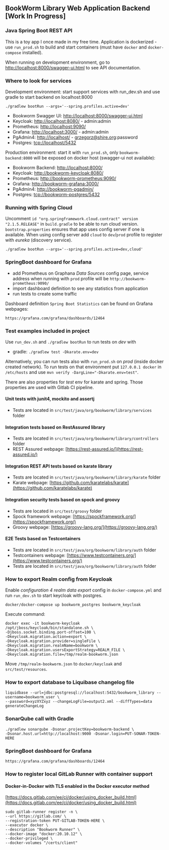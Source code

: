 ## BookWorm Library Web Application Backend [Work In Progress]

### Java Spring Boot REST API

This is a toy app I once made in my free time. Application is dockerized - use `run_prod.sh` to build and start
containers (must have `docker` and `docker-compose` installed).

When running on development environment, go to [http://localhost:8000/swagger-ui.html](http://localhost:8000/swagger-ui.html) to see API documentation.

### Where to look for services

Development environment: start support services with run_dev.sh and use gradle to start backend on localhost:8000

	./gradlew bootRun --args='--spring.profiles.active=dev'

- Bookworm Swagger UI: [http://localhost:8000/swagger-ui.html](http://localhost:8000/swagger-ui.html)
- Keycloak: [http://localhost:8080/](http://localhost:8080/) - admin:admin
- Prometheus: [http://localhost:9090/](http://localhost:9090/)
- Grafana: [http://localhost:3000/](http://localhost:3000/) - admin:admin
- PgAdmin4: [http://localhost/](http://localhost/) - grzegorz@shire.org:password
- Postgres: [tcp://localhost/5432](tcp://localhost/5432)

Production environment: start it with `run_prod.sh`, only `bookworm-backend:8000` will be exposed on docker host (swagger-ui not available):

- Bookworm Backend: [http://localhost:8000/](http://localhost:8000/)
- Keycloak: [http://bookworm-keycloak:8080/](http://bookworm-keycloak:8080/)
- Prometheus: [http://bookworm-prometheus:9090/](http://bookworm-prometheus:9090/)
- Grafana: [http://bookworm-grafana:3000/](http://bookworm-grafana:3000/)
- PgAdmin4: [http://bookworm-pgadmin/](http://bookworm-pgadmin/)
- Postgres: [tcp://bookworm-postgres/5432](tcp://bookworm-postgres/5432)

### Running with Spring Cloud

Uncomment `id "org.springframework.cloud.contract" version "2.1.5.RELEASE"` in `build.gradle` to be able to run cloud version.
`bootstrap.properties` ensures that app uses config server if one is available.
When using config server add `cloud` to `dev`/`prod` profile to register with _eureka_ (discovery service).

    ./gradlew bootRun --args='--spring.profiles.active=dev,cloud'

### SpringBoot dashboard for Grafana

- add Prometheus on Graphana _Data Sources_ config page, service address when running with `prod` profile will be `http://bookworm-prometheus:9090/` 
- import dashboard definition to see any statistics from application
- run tests to create some traffic 

Dashboard definition `Spring Boot Statistics` can be found on Grafana webpages:

    https://grafana.com/grafana/dashboards/12464

### Test examples included in project

Use `run_dev.sh` and `./gradlew bootRun` to run tests on _dev_ with

[- maven: `mvn test -DargLine="-Dkarate.env=dev"`]:maven-not-present
- gradle: `./gradlew test -Dkarate.env=dev`

Alternatively, you can run tests also with `run_prod.sh` on _prod_ (inside docker created network).
To run tests on that environment put `127.0.0.1 docker` in `/etc/hosts` and use `mvn verify -DargLine="-Dkarate.env=test"`. 

There are also properties for _test_ env for karate and spring. Those properties are used with Gitlab CI pipeline.

#### Unit tests with junit4, mockito and assertj

- Tests are located in `src/test/java/org/bookworm/library/services` folder

#### Integration tests based on RestAssured library

- Tests are located in `src/test/java/org/bookworm/library/controllers` folder
- REST Assured webpage: [https://rest-assured.io/](https://rest-assured.io/)

#### Integration REST API tests based on karate library

- Tests are located in `src/test/java/org/bookworm/library/karate` folder
- Karate webpage: [https://github.com/karatelabs/karate](https://github.com/karatelabs/karate)

#### Integration security tests based on spock and groovy

- Tests are located in `src/test/groovy` folder
- Spock framework webpage: [https://spockframework.org/](https://spockframework.org/)
- Groovy webpage: [https://groovy-lang.org/](https://groovy-lang.org/)

#### E2E Tests based on Testcontainers

- Tests are located in `src/test/java/org/bookworm/library/auth` folder
- Testcontainers webpage: [https://www.testcontainers.org/](https://www.testcontainers.org/)
- Tests are located in `src/test/java/org/bookworm/library/auth` folder

### How to export Realm config from Keycloak

Enable _configuration 4 realm data export_ config in `docker-compose.yml` and run `run_dev.sh` to start keycloak with
postgres.

	docker/docker-compose up bookworm_postgres bookworm_keycloak

Execute command:

	docker exec -it bookworm-keycloak /opt/jboss/keycloak/bin/standalone.sh \
	-Djboss.socket.binding.port-offset=100 \
	-Dkeycloak.migration.action=export \
	-Dkeycloak.migration.provider=singleFile \
	-Dkeycloak.migration.realmName=bookworm \
	-Dkeycloak.migration.usersExportStrategy=REALM_FILE \
	-Dkeycloak.migration.file=/tmp/realm-bookworm.json

Move `/tmp/realm-bookworm.json` to `docker/keycloak` and `src/test/resources`.

### How to export database to Liquibase changelog file

	liquidbase --url=jdbc:postgresql://localhost:5432/bookworm_library --username=bookworm_user \
	--password=xyzXYZxyz --changeLogFile=output2.xml --diffTypes=data generateChangeLog

### SonarQube call with Gradle

	./gradlew sonarqube -Dsonar.projectKey=bookworm-backend \
	-Dsonar.host.url=http://localhost:9000 -Dsonar.login=PUT-SONAR-TOKEN-HERE

### SpringBoot dashboard for Grafana

	https://grafana.com/grafana/dashboards/12464

### How to register local GitLab Runner with container support

#### Docker-in-Docker with TLS enabled in the Docker executor method

[https://docs.gitlab.com/ee/ci/docker/using_docker_build.html](https://docs.gitlab.com/ee/ci/docker/using_docker_build.html)

    sudo gitlab-runner register -n \
    --url https://gitlab.com/ \
    --registration-token PUT-GITLAB-TOKEN-HERE \
    --executor docker \
    --description "Bookworm Runner" \
    --docker-image "docker:20.10.12" \
    --docker-privileged \
    --docker-volumes "/certs/client"
